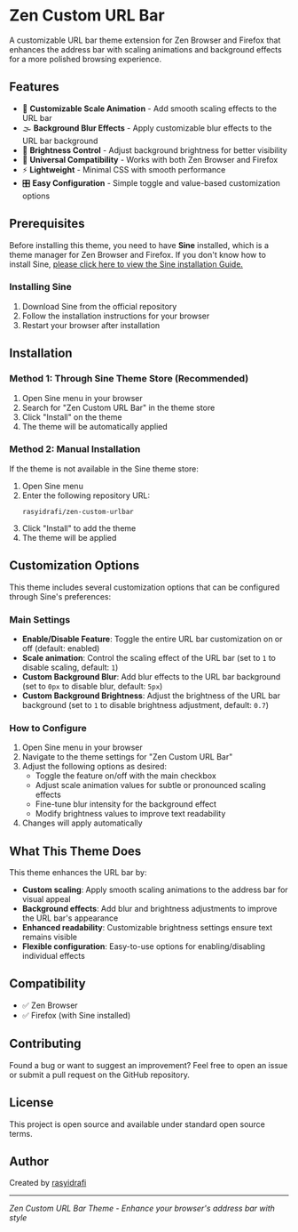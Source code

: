 # Zen Custom URL Bar

A customizable URL bar theme extension for Zen Browser and Firefox that enhances the address bar with scaling animations and background effects for a more polished browsing experience.

## Features

- 🎯 **Customizable Scale Animation** - Add smooth scaling effects to the URL bar
- 🌫️ **Background Blur Effects** - Apply customizable blur effects to the URL bar background
- 🔆 **Brightness Control** - Adjust background brightness for better visibility
- 🔧 **Universal Compatibility** - Works with both Zen Browser and Firefox
- ⚡ **Lightweight** - Minimal CSS with smooth performance
- 🎛️ **Easy Configuration** - Simple toggle and value-based customization options

## Prerequisites

Before installing this theme, you need to have **Sine** installed, which is a theme manager for Zen Browser and Firefox. If you don't know how to install Sine, [please click here to view the Sine installation Guide.](https://github.com/CosmoCreeper/Sine#%EF%B8%8F-installation)

### Installing Sine

1. Download Sine from the official repository
2. Follow the installation instructions for your browser
3. Restart your browser after installation

## Installation

### Method 1: Through Sine Theme Store (Recommended)

1. Open Sine menu in your browser
2. Search for "Zen Custom URL Bar" in the theme store
3. Click "Install" on the theme
4. The theme will be automatically applied

### Method 2: Manual Installation

If the theme is not available in the Sine theme store:

1. Open Sine menu
2. Enter the following repository URL:
   ```
   rasyidrafi/zen-custom-urlbar
   ```
3. Click "Install" to add the theme
4. The theme will be applied

## Customization Options

This theme includes several customization options that can be configured through Sine's preferences:

### Main Settings

- **Enable/Disable Feature**: Toggle the entire URL bar customization on or off (default: enabled)
- **Scale animation**: Control the scaling effect of the URL bar (set to `1` to disable scaling, default: `1`)
- **Custom Background Blur**: Add blur effects to the URL bar background (set to `0px` to disable blur, default: `5px`)
- **Custom Background Brightness**: Adjust the brightness of the URL bar background (set to `1` to disable brightness adjustment, default: `0.7`)

### How to Configure

1. Open Sine menu in your browser
2. Navigate to the theme settings for "Zen Custom URL Bar"
3. Adjust the following options as desired:
   - Toggle the feature on/off with the main checkbox
   - Adjust scale animation values for subtle or pronounced scaling effects
   - Fine-tune blur intensity for the background effect
   - Modify brightness values to improve text readability
4. Changes will apply automatically

## What This Theme Does

This theme enhances the URL bar by:

- **Custom scaling**: Apply smooth scaling animations to the address bar for visual appeal
- **Background effects**: Add blur and brightness adjustments to improve the URL bar's appearance
- **Enhanced readability**: Customizable brightness settings ensure text remains visible
- **Flexible configuration**: Easy-to-use options for enabling/disabling individual effects

## Compatibility

- ✅ Zen Browser
- ✅ Firefox (with Sine installed)

## Contributing

Found a bug or want to suggest an improvement? Feel free to open an issue or submit a pull request on the GitHub repository.

## License

This project is open source and available under standard open source terms.

## Author

Created by [rasyidrafi](https://github.com/rasyidrafi)

---

*Zen Custom URL Bar Theme - Enhance your browser's address bar with style*